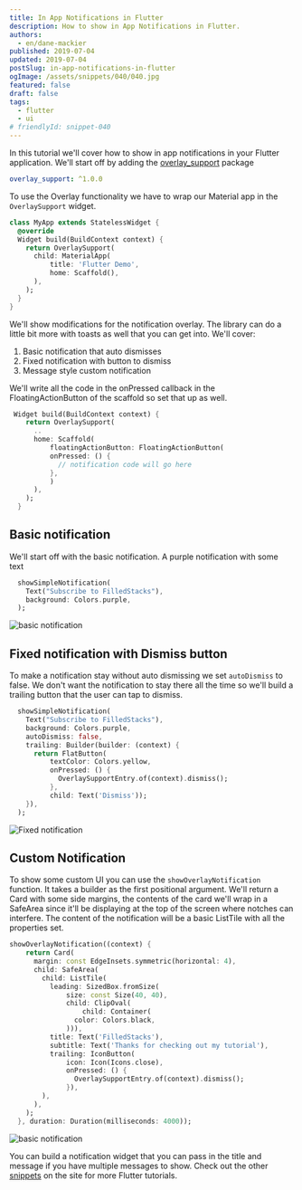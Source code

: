 ```yaml
---
title: In App Notifications in Flutter
description: How to show in App Notifications in Flutter.
authors:
  - en/dane-mackier
published: 2019-07-04
updated: 2019-07-04
postSlug: in-app-notifications-in-flutter
ogImage: /assets/snippets/040/040.jpg
featured: false
draft: false
tags:
  - flutter
  - ui
# friendlyId: snippet-040
---
```


In this tutorial we'll cover how to show in app notifications in your Flutter application. We'll start off by adding the [overlay_support](https://pub.dev/packages/overlay_support) package

```yaml
overlay_support: ^1.0.0
```

To use the Overlay functionality we have to wrap our Material app in the `OverlaySupport` widget.

```dart
class MyApp extends StatelessWidget {
  @override
  Widget build(BuildContext context) {
    return OverlaySupport(
      child: MaterialApp(
          title: 'Flutter Demo',
          home: Scaffold(),
      ),
    );
  }
}
```

We'll show modifications for the notification overlay. The library can do a little bit more with toasts as well that you can get into. We'll cover:

1. Basic notification that auto dismisses
2. Fixed notification with button to dismiss
3. Message style custom notification

We'll write all the code in the onPressed callback in the FloatingActionButton of the scaffold so set that up as well.

```dart
 Widget build(BuildContext context) {
    return OverlaySupport(
      ..
      home: Scaffold(
          floatingActionButton: FloatingActionButton(
          onPressed: () {
            // notification code will go here
          },
          )
      ),
    );
  }
```

## Basic notification

We'll start off with the basic notification. A purple notification with some text

```dart
  showSimpleNotification(
    Text("Subscribe to FilledStacks"),
    background: Colors.purple,
  );
```

![basic notification](/assets/snippets/040/040-default.jpg)

## Fixed notification with Dismiss button

To make a notification stay without auto dismissing we set `autoDismiss` to false. We don't want the notification to stay there all the time so we'll build a trailing button that the user can tap to dismiss.

```dart
  showSimpleNotification(
    Text("Subscribe to FilledStacks"),
    background: Colors.purple,
    autoDismiss: false,
    trailing: Builder(builder: (context) {
      return FlatButton(
          textColor: Colors.yellow,
          onPressed: () {
            OverlaySupportEntry.of(context).dismiss();
          },
          child: Text('Dismiss'));
    }),
  );
```

![Fixed notification](/assets/snippets/040/040-fixed.jpg)

## Custom Notification

To show some custom UI you can use the `showOverlayNotification` function. It takes a builder as the first positional argument. We'll return a Card with some side margins, the contents of the card we'll wrap in a SafeArea since it'll be displaying at the top of the screen where notches can interfere. The content of the notification will be a basic ListTile with all the properties set.

```dart
showOverlayNotification((context) {
    return Card(
      margin: const EdgeInsets.symmetric(horizontal: 4),
      child: SafeArea(
        child: ListTile(
          leading: SizedBox.fromSize(
              size: const Size(40, 40),
              child: ClipOval(
                  child: Container(
                color: Colors.black,
              ))),
          title: Text('FilledStacks'),
          subtitle: Text('Thanks for checking out my tutorial'),
          trailing: IconButton(
              icon: Icon(Icons.close),
              onPressed: () {
                OverlaySupportEntry.of(context).dismiss();
              }),
        ),
      ),
    );
  }, duration: Duration(milliseconds: 4000));
```

![basic notification](/assets/snippets/040/040-custom.jpg)

You can build a notification widget that you can pass in the title and message if you have multiple messages to show. Check out the other [snippets](/snippets) on the site for more Flutter tutorials.
